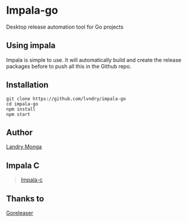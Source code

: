 # Impala-go
Desktop release automation tool for Go projects

## Using impala
Impala is simple to use. It will automatically build and create the release packages before to push all this in the Github repo.

## Installation
```
git clone https://github.com/lvndry/impala-go
cd impala-go
npm install
npm start
```
## Author
[Landry Monga](https://github.com/lvndry)

## Impala C
> [Impala-c](https://github.com/lvndry/impala-c)
>
## Thanks to
[Goreleaser](https://github.com/goreleaser/goreleaser)
